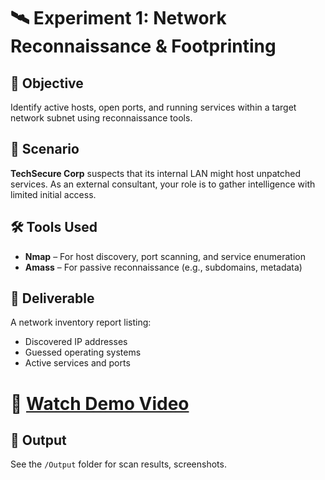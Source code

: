 # 🛰️ Experiment 1: Network Reconnaissance & Footprinting

## 🧠 Objective  
Identify active hosts, open ports, and running services within a target network subnet using reconnaissance tools.

## 🏢 Scenario  
**TechSecure Corp** suspects that its internal LAN might host unpatched services. As an external consultant, your role is to gather intelligence with limited initial access.

## 🛠️ Tools Used  
- **Nmap** – For host discovery, port scanning, and service enumeration  
- **Amass** – For passive reconnaissance (e.g., subdomains, metadata)

## 📄 Deliverable  
A network inventory report listing:
- Discovered IP addresses  
- Guessed operating systems  
- Active services and ports  

# 🎥 [Watch Demo Video]()

## 📁 Output  
See the `/Output` folder for scan results, screenshots.

